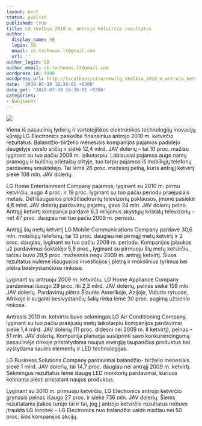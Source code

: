 ```yaml
---
layout: post
status: publish
published: true
title: LG skelbia 2010 m. antrojo ketvirčio rezultatus
author:
  display_name: SB
  login: SB
  email: sb.technews.lt@gmail.com
  url: ''
author_login: SB
author_email: sb.technews.lt@gmail.com
wordpress_id: 4990
wordpress_url: http://localhost/site/new/lg_skelbia_2010_m_antrojo_ketvircio_rezultatus_/
date: '2010-07-30 16:26:01 +0300'
date_gmt: '2010-07-30 16:26:01 +0300'
categories:
- Naujienos
---
```

<div class="imgright"><img src="http://www.part.lt/img/ed17609628b7a7e297c1537b6cf88136236.jpg"  /></div>
<p>Viena iš pasaulinių lyderių ir vartotojiškos elektronikos technologijų inovacijų kūrėjų LG Electronics  paskelbė finansinius antrojo 2010 m. ketvirčio rezultatus. Balandžio-birželio mėnesiais kompanijos pajamos padidėjo daugelyje verslo sričių ir siekė 12,4 mlrd. JAV dolerių –  tai 10 proc. mažiau lyginant su tuo pačiu 2009 m. laikotarpiu. Labiausiai pajamos augo namų pramogų ir buitinių prietaisų srityje, tuo tarpu pajamos iš mobiliųjų telefonų pardavimų smuktelėjo. Tai lėmė 26 proc. mažesnį pelną, kuris antrąjį ketvirtį siekė 108 mln. JAV dolerių.  </p>
<p>LG Home Entertainment Company pajamos, lyginant su 2010 m. pirmu ketvirčiu, augo 4 proc. ir 19 proc. lyginant su tuo pačiu periodu praėjusiais metais. Dėl išaugusios plokščiaekranių televizorių paklausos, įmonė pasiekė 4,6 mlrd. JAV dolerių pardavimų pajamų, gavo 24 mln. JAV dolerių pelno. Antrąjį ketvirtį kompanija pardavė 6,3 milijonus skystųjų kristalų televizorių – net 47 proc. daugiau nei tuo pačiu 2009 m. periodu. </p>
<p>Antrąjį šių metų ketvirtį LG Mobile Communications Company pardavė 30,6 mln. mobiliųjų telefonų, tai 13 proc. daugiau nei pirmąjį metų ketvirtį ir 2 proc. daugiau, lyginant su tuo pačiu 2009 m. periodu. Kompanijos įplaukos už pardavimus šoktelėjo 5,8 proc., lyginant su pirmuoju šių metų ketvirčiu, tačiau buvo 29,5 proc. mažesnės negu 2009 m. antrąjį ketvirtį. Šiuos rezultatus nulėmė išaugusios investicijos į plėtrą ir mokslinius tyrimus bei plėtra besivystančiose rinkose.  </p>
<p>Lyginant su antruoju 2009 m. ketvirčiu, LG Home Appliance Company pardavimai išaugo 29 proc. iki 2,3 mlrd. JAV dolerių, pelnas siekė 159 mln. JAV dolerių. Pardavimų plėtra Šiaurės Amerikoje, Azijoje, Vidurio rytuose, Afrikoje ir auganti besivystančių šalių rinka lėmė 30 proc. augimą užsienio rinkose. </p>
<p>Antrasis 2010 m. ketvirtis buvo sėkmingas LG Air Conditioning Company, lyginant su tuo pačiu praėjusių metų laikotarpiu kompanijos pardavimai siekė 1,4 mlrd. JAV dolerių (11 proc. didesni nei 2009 m. II ketvirtį), pelnas – 51 mln. JAV dolerių. Kompanija planuoja sustiprinti savo konkurencingumą pasaulinėje rinkoje pristatydama naujus energiją taupančius produktus bei vystydama saulės elementų ir LED technologijas.  </p>
<p>LG Business Solutions Company pardavimai balandžio- birželio mėnesiais siekė 1 mlrd. JAV dolerių, tai 14,7 proc. daugiau nei antrąjį 2009 m. ketvirtį. Sėkmingus rezultatus lėmė išaugę LED monitorių pardavimai, kuriuos ketinama plėsti pristatant naujus produktus.</p>
<p>Lyginant su 2010 m. pirmuoju  ketvirčiu, LG Electronics antrojo ketvirčio grynasis pelnas išaugo 27 proc. ir siekė 736 mln. JAV dolerių. Šiems rezultatams įtakos turėjo tai ir tai, jog į antrojo ketvirčio rezultatus nebuvo įtraukta LG Innotek – LG Electronics nuo balandžio valdo mažiau nei 50 proc. šios kompanijos akcijų.<br /></p>
